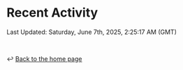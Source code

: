 # Recent Activity

<!--RECENT_ACTIVITY:start-->
<!--RECENT_ACTIVITY:end-->

<!--RECENT_ACTIVITY:last_update-->
Last Updated: Saturday, June 7th, 2025, 2:25:17 AM (GMT)
<!--RECENT_ACTIVITY:last_update_end-->

<br>

↩️ [Back to the home page](/README.md)
